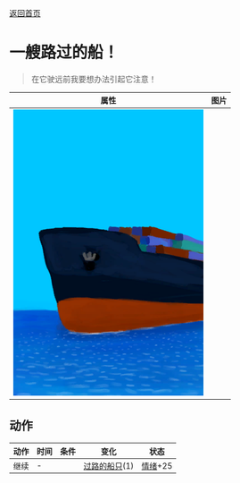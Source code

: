 [返回首页](index.md)  
# 一艘路过的船！  
> 在它驶远前我要想办法引起它注意！  
  
  属性  |   图片   
 ----  |  ----:   
   |  ![](Sprite/Ship.png)   
  
## 动作  
动作  |  时间  |  条件  |  变化  |  状态  
----  |  ----  |  ----  |  ----  |  ----  
继续  |  -  |    |  [过路的船只](PassingShip.md)(1)  |  [情绪](Morale.md)+25  

